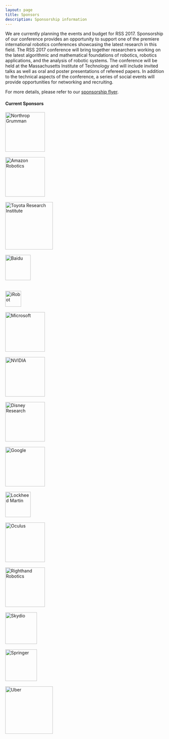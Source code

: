 ```yaml
---
layout: page
title: Sponsors
description: Sponsorship information
---
```


We are currently planning the events and budget for RSS 2017. Sponsorship of
our conference provides an opportunity to support one of the premiere
international robotics conferences showcasing the latest research in this
field. The RSS 2017 conference will bring together researchers working on the
latest algorithmic and mathematical foundations of robotics, robotics
applications, and the analysis of robotic systems. The conference will be held
at the Massachusetts Institute of Technology and will include invited talks as
well as oral and poster presentations of refereed papers. In addition to the
technical aspects of the conference, a series of social events will
provide opportunities for networking and recruiting.

For more details, please refer to our [sponsorship flyer](/docs/RSS2017_Sponsorship.pdf).

#### Current Sponsors

<div class="text-center">

<a href="http://www.northropgrumman.com/">
  <img src="{{ site.baseurl }}/images/sponsors/northropgrumman.png"
       alt="Northrop Grumman" height="125px"/>
</a>
<br/><br/>
<a href="https://www.amazonrobotics.com/">
  <img src="{{ site.baseurl }}/images/sponsors/amazonrobotics.jpg"
       alt="Amazon Robotics" height="125px"/>
</a>
<br/><br/>
<a href="http://www.tri.global/">
  <img src="{{ site.baseurl }}/images/sponsors/tri.png"
       alt="Toyota Research Institute" height="150px"/>
</a>
<br/><br/>
<a href="http://www.baidu.com/">
  <img src="{{ site.baseurl }}/images/sponsors/baidu.png"
       alt="Baidu" height="80px"/>
</a>
<br/><br/><br/>
<a href="http://www.irobot.com/">
  <img src="{{ site.baseurl }}/images/sponsors/irobot.jpg"
       alt="iRobot" height="50px"/>
</a>
<br/><br/>
<a href="https://www.microsoft.com/">
  <img src="{{ site.baseurl }}/images/sponsors/microsoft.png"
       alt="Microsoft" height="125px"/>
</a>
<br/><br/>
<a href="http://www.nvidia.com/">
  <img src="{{ site.baseurl }}/images/sponsors/nvidia.png"
       alt="NVIDIA" height="125px"/>
</a>
<br/><br/>
<a href="http://www.disneyresearch.com/">
  <img src="{{ site.baseurl }}/images/sponsors/disneyresearch.png"
       alt="Disney Research" height="125px"/>
</a>
<br/><br/>
<a href="https://www.google.com/">
  <img src="{{ site.baseurl }}/images/sponsors/google.jpg"
       alt="Google" height="125px"/>
</a>
<br/><br/>
<a href="http://www.lockheedmartin.com/">
  <img src="{{ site.baseurl }}/images/sponsors/lockheedmartin.png"
       alt="Lockheed Martin" height="80px"/>
</a>
<br/><br/>
<a href="https://www.oculus.com/">
  <img src="{{ site.baseurl }}/images/sponsors/oculus.png"
       alt="Oculus" height="125px"/>
</a>
<br/><br/>
<a href="https://www.righthandrobotics.com/">
  <img src="{{ site.baseurl }}/images/sponsors/righthandrobotics.png"
       alt="Righthand Robotics" height="125px"/>
</a>
<br/><br/>
<a href="https://www.skydio.com/">
  <img src="{{ site.baseurl }}/images/sponsors/skydio.png"
       alt="Skydio" height="100px"/>
</a>
<br/><br/>
<a href="http://www.springer.com/gp/">
  <img src="{{ site.baseurl }}/images/sponsors/springer.png"
       alt="Springer" height="100px"/>
</a>
<br/><br/>
<a href="https://www.uber.com/info/atg/">
  <img src="{{ site.baseurl }}/images/sponsors/uber.jpg"
       alt="Uber" height="150px"/>
</a>

</div>

<br/><br/>
